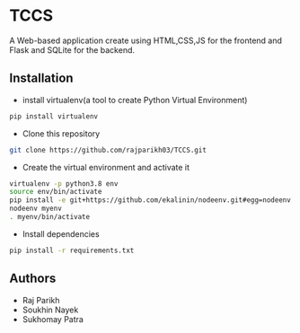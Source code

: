 
# TCCS

A Web-based application create using HTML,CSS,JS for the frontend and Flask and SQLite for the backend.




## Installation


- install virtualenv(a tool to create Python Virtual Environment)
```bash
pip install virtualenv
```
- Clone this repository
```bash
git clone https://github.com/rajparikh03/TCCS.git
```
- Create the virtual environment and activate it
```bash
virtualenv -p python3.8 env
source env/bin/activate
pip install -e git+https://github.com/ekalinin/nodeenv.git#egg=nodeenv
nodeenv myenv
. myenv/bin/activate
```

- Install dependencies
```bash
pip install -r requirements.txt
```
    
## Authors

- Raj Parikh
- Soukhin Nayek 
- Sukhomay Patra

